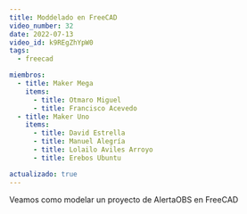 ```yaml
---
title: Moddelado en FreeCAD
video_number: 32
date: 2022-07-13
video_id: k9REgZhYpW0
tags:
  - freecad

miembros:
  - title: Maker Mega
    items:
      - title: Otmaro Miguel
      - title: Francisco Acevedo
  - title: Maker Uno
    items:
      - title: David Estrella
      - title: Manuel Alegría
      - title: Lolailo Aviles Arroyo
      - title: Erebos Ubuntu

actualizado: true
---
```


Veamos como modelar un proyecto de AlertaOBS en FreeCAD
